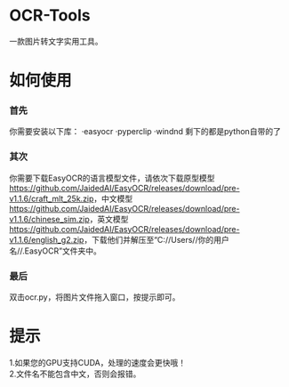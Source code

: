 # OCR-Tools
一款图片转文字实用工具。
# 如何使用
### 首先
你需要安装以下库：
  ·easyocr
  ·pyperclip
  ·windnd
 剩下的都是python自带的了
 ### 其次
 你需要下载EasyOCR的语言模型文件，请依次下载原型模型<https://github.com/JaidedAI/EasyOCR/releases/download/pre-v1.1.6/craft_mlt_25k.zip>，中文模型<https://github.com/JaidedAI/EasyOCR/releases/download/pre-v1.1.6/chinese_sim.zip>，英文模型<https://github.com/JaidedAI/EasyOCR/releases/download/pre-v1.1.6/english_g2.zip>，下载他们并解压至“C://Users//你的用户名//.EasyOCR”文件夹中。
 ### 最后
 双击ocr.py，将图片文件拖入窗口，按提示即可。
 
 # 提示
 1.如果您的GPU支持CUDA，处理的速度会更快哦！
 <br>2.文件名不能包含中文，否则会报错。
